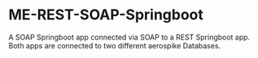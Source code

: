 # ME-REST-SOAP-Springboot
 A SOAP Springboot app connected via SOAP to a REST Springboot app. Both apps are connected to two different aerospike Databases.
